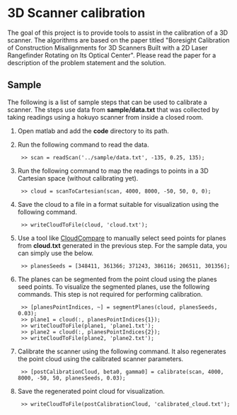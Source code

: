 # 3D Scanner calibration
The goal of this project is to provide tools to assist in the calibration of a 3D scanner. The algorithms are based on the paper titled "Boresight Calibration of Construction Misalignments for 3D Scanners Built with a 2D Laser Rangefinder Rotating on Its Optical Center". Please read the paper for a description of the problem statement and the solution.

## Sample

The following is a list of sample steps that can be used to calibrate a scanner. The steps use data from **sample/data.txt** that was collected by taking readings using a hokuyo scanner from inside a closed room.

1. Open matlab and add the **code** directory to its path.
2. Run the following command to read the data.

        >> scan = readScan('../sample/data.txt', -135, 0.25, 135);
3. Run the following command to map the readings to points in a 3D Cartesian space (without calibrating yet).

        >> cloud = scanToCartesian(scan, 4000, 8000, -50, 50, 0, 0);
4. Save the cloud to a file in a format suitable for visualization using the following command.

        >> writeCloudToFile(cloud, 'cloud.txt');
5. Use a tool like [CloudCompare](http://www.danielgm.net/cc/) to manually select seed points for planes from **cloud.txt** generated in the previous step. For the sample data, you can simply use the below.

        >> planesSeeds = [348411, 361366; 371243, 386116; 206511, 301356];
6. The planes can be segmented from the point cloud using the planes seed points. To visualize the segmented planes, use the following commands. This step is not required for performing calibration.

        >> [planesPointIndices, ~] = segmentPlanes(cloud, planesSeeds, 0.03);
        >> plane1 = cloud(:, planesPointIndices{1});
        >> writeCloudToFile(plane1, 'plane1.txt');
        >> plane2 = cloud(:, planesPointIndices{2});
        >> writeCloudToFile(plane2, 'plane2.txt');
7. Calibrate the scanner using the following command. It also regenerates the point cloud using the calibrated scanner parameters.

        >> [postCalibrationCloud, beta0, gamma0] = calibrate(scan, 4000, 8000, -50, 50, planesSeeds, 0.03);
8. Save the regenerated point cloud for visualization.

        >> writeCloudToFile(postCalibrationCloud, 'calibrated_cloud.txt');
